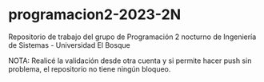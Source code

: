 # programacion2-2023-2N
Repositorio de trabajo del grupo de Programación 2 nocturno de Ingeniería de Sistemas - Universidad El Bosque

NOTA: Realicé la validación desde otra cuenta y si permite hacer push sin problema, el repositorio no tiene ningún bloqueo.

